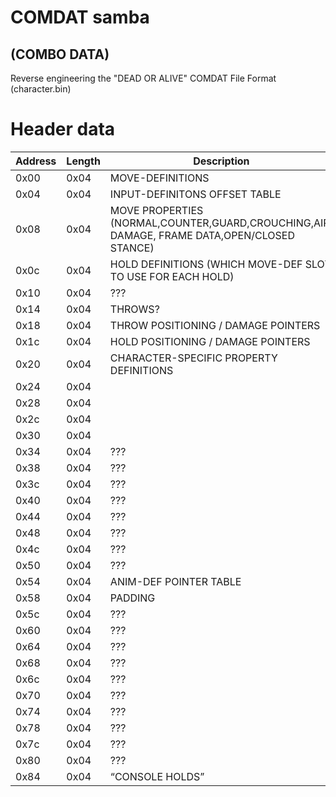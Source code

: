 # COMDAT samba
## (COMBO DATA)
Reverse engineering the "DEAD OR ALIVE" COMDAT File Format (character.bin)


# Header data

Address	|	Length	|	Description	|
-----	|	-----	|	-----	|
0x00	|	0x04	|	MOVE-DEFINITIONS	|
0x04	|	0x04	|	INPUT-DEFINITONS OFFSET TABLE	|
0x08	|	0x04	|	MOVE PROPERTIES (NORMAL,COUNTER,GUARD,CROUCHING,AIR, DAMAGE, FRAME DATA,OPEN/CLOSED STANCE)	|
0x0c	|	0x04	|	HOLD DEFINITIONS (WHICH MOVE-DEF SLOT TO USE FOR EACH HOLD)	|
0x10	|	0x04	|	???	|
0x14	|	0x04	|	THROWS?	|
0x18	|	0x04	|	THROW POSITIONING / DAMAGE POINTERS	|
0x1c	|	0x04	|	HOLD POSITIONING / DAMAGE POINTERS	|
0x20	|	0x04	|	CHARACTER-SPECIFIC PROPERTY DEFINITIONS	|
0x24	|	0x04	|		|
0x28	|	0x04	|		|
0x2c	|	0x04	|		|
0x30	|	0x04	|		|
0x34	|	0x04	|	???	|
0x38	|	0x04	|	???	|
0x3c	|	0x04	|	???	|
0x40	|	0x04	|	???	|
0x44	|	0x04	|	???	|
0x48	|	0x04	|	???	|
0x4c	|	0x04	|	???	|
0x50	|	0x04	|	???	|
0x54	|	0x04	|	ANIM-DEF POINTER TABLE	|
0x58	|	0x04	|	PADDING	|
0x5c	|	0x04	|	???	|
0x60	|	0x04	|	???	|
0x64	|	0x04	|	???	|
0x68	|	0x04	|	???	|
0x6c	|	0x04	|	???	|
0x70	|	0x04	|	???	|
0x74	|	0x04	|	???	|
0x78	|	0x04	|	???	|
0x7c	|	0x04	|	???	|
0x80	|	0x04	|	???	|
0x84	|	0x04	|	“CONSOLE HOLDS”	|
